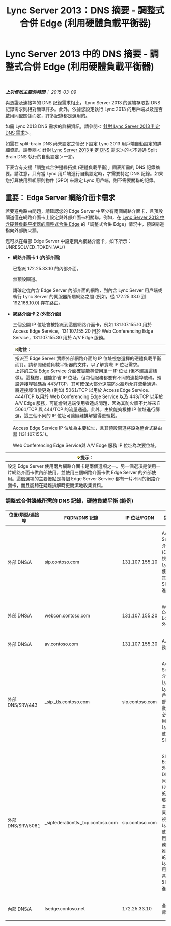 ﻿---
title: Lync Server 2013：DNS 摘要 - 調整式合併 Edge (利用硬體負載平衡器)
TOCTitle: DNS 摘要 - 調整式合併 Edge (利用硬體負載平衡器)
ms:assetid: 8453297c-da1d-4b9e-a37e-6721458c6feb
ms:mtpsurl: https://technet.microsoft.com/zh-tw/library/Gg398670(v=OCS.15)
ms:contentKeyID: 49291526
ms.date: 08/10/2015
mtps_version: v=OCS.15
ms.translationtype: HT
---

# Lync Server 2013 中的 DNS 摘要 - 調整式合併 Edge (利用硬體負載平衡器)

 

_**上次修改主題的時間：** 2015-03-09_

與憑證及連接埠的 DNS 記錄需求相比， Lync Server 2013 的遠端存取對 DNS 記錄需求則相對簡單許多。此外，依據您設定執行 Lync 2013 的用戶端以及是否啟用同盟關係而定，許多記錄都是選用的。

如需 Lync 2013 DNS 需求的詳細資訊，請參閱＜ [針對 Lync Server 2013 判定 DNS 需求](lync-server-2013-determine-dns-requirements.md)＞。

如需在 split-brain DNS 尚未設定之情況下設定 Lync 2013 用戶端自動設定的詳細資訊，請參閱＜ [針對 Lync Server 2013 判定 DNS 需求](lync-server-2013-determine-dns-requirements.md)＞的＜不透過 Split Brain DNS 執行的自動設定＞一節。

下表含有支援「調整式合併邊緣拓撲 (硬體負載平衡)」圖表所需的 DNS 記錄摘要。請注意，只有當 Lync 用戶端進行自動設定時，才需要特定 DNS 記錄。如果您打算使用群組原則物件 (GPO) 來設定 Lync 用戶端，則不需要關聯的記錄。

## 重要： Edge Server 網路介面卡需求

若要避免路由問題，請確認您的 Edge Server 中至少有兩個網路介面卡，且預設閘道僅在網路介面卡上設定與外部介面卡相關聯。例如，在 [Lync Server 2013 中含硬體負載平衡器的調整式合併 Edge](lync-server-2013-scaled-consolidated-edge-with-hardware-load-balancers.md) 的「調整式合併 Edge」情況中，預設閘道指向外部防火牆。

您可以在每部 Edge Server 中設定兩片網路介面卡，如下所示： UNRESOLVED\_TOKEN\_VAL()

  - **網路介面卡 1 (內部介面)**
    
    已指派 172.25.33.10 的內部介面。
    
    無預設閘道。
    
    請確定從內含 Edge Server 內部介面的網路，到內含 Lync Server 用戶端或執行 Lync Server 的伺服器所屬網路之間 (例如，從 172.25.33.0 到 192.168.10.0) 存在路由。

  - **網路介面卡 2 (外部介面)**
    
    三個公開 IP 位址會被指派到這個網路介面卡，例如 131.107.155.10 用於 Access Edge Service，131.107.155.20 用於 Web Conferencing Edge Service，131.107.155.30 用於 A/V Edge 服務。
    
    <table>
    <thead>
    <tr class="header">
    <th><img src="images/Gg398811.note(OCS.15).gif" title="note" alt="note" />附註：</th>
    </tr>
    </thead>
    <tbody>
    <tr class="odd">
    <td>指派至 Edge Server 實際外部網路介面的 IP 位址視您選擇的硬體負載平衡而訂。請參閱硬體負載平衡器的文件，以了解實際 IP 位址需求。<br />
    上述的三個 Edge Service 介面確實能夠使用單一 IP 位址 (但不建議這樣做)。這樣做，雖能節省 IP 位址，但每個服務都要有不同的連接埠號碼。預設連接埠號碼為 443/TCP，其可確保大部分遠端防火牆均允許流量通過。將連接埠值變更為 (例如) 5061/TCP 以用於 Access Edge Service、444/TCP 以用於 Web Conferencing Edge Service 以及 443/TCP 以用於 A/V Edge 服務，可能會對遠端使用者造成問題，因為其防火牆不允許來自 5061/TCP 與 444/TCP 的流量通過。此外，由於能夠根據 IP 位址進行篩選，這三個不同的 IP 位址可讓疑難排解變得更輕鬆。</td>
    </tr>
    </tbody>
    </table>
    
    Access Edge Service IP 位址為主要位址，且其預設閘道將設為整合式路由器 (131.107.155.1)。
    
    Web Conferencing Edge Service與 A/V Edge 服務 IP 位址為次要位址。

<table>
<thead>
<tr class="header">
<th><img src="images/JJ205025.tip(OCS.15).gif" title="tip" alt="tip" />提示：</th>
</tr>
</thead>
<tbody>
<tr class="odd">
<td>設定 Edge Server 使用兩片網路介面卡是兩個選項之一。另一個選項是使用一片網路介面卡供內部使用，並使用三個網路介面卡供 Edge Server 的外部使用。這個選項的主要優點是每個 Edge Server Service 都有一片不同的網路介面卡，而且能夠在疑難排解時更簡潔地收集資料。</td>
</tr>
</tbody>
</table>


### 調整式合併邊緣所需的 DNS 記錄，硬體負載平衡 (範例)

<table>
<colgroup>
<col style="width: 25%" />
<col style="width: 25%" />
<col style="width: 25%" />
<col style="width: 25%" />
</colgroup>
<thead>
<tr class="header">
<th>位置/類型/連接埠</th>
<th>FQDN/DNS 記錄</th>
<th>IP 位址/FQDN</th>
<th>對應至/註解</th>
</tr>
</thead>
<tbody>
<tr class="odd">
<td><p>外部 DNS/A</p></td>
<td><p>sip.contoso.com</p></td>
<td><p>131.107.155.10</p></td>
<td><p>Access Edge Service 外部介面 (Contoso)。視需要對於有 Lync 啟用的使用者包含在其中的所有 SIP 網域重複進行</p></td>
</tr>
<tr class="even">
<td><p>外部 DNS/A</p></td>
<td><p>webcon.contoso.com</p></td>
<td><p>131.107.155.20</p></td>
<td><p>Web Conferencing Edge Service 外部介面</p></td>
</tr>
<tr class="odd">
<td><p>外部 DNS/A</p></td>
<td><p>av.contoso.com</p></td>
<td><p>131.107.155.30</p></td>
<td><p>A/V Edge 服務 外部介面</p></td>
</tr>
<tr class="even">
<td><p>外部 DNS/SRV/443</p></td>
<td><p>_sip._tls.contoso.com</p></td>
<td><p>sip.contoso.com</p></td>
<td><p>Access Edge Service 外部介面。讓 Lync 2013 與 Lync 2010 用戶端能夠在外部順利完成自動設定所需。必要時，重複用於含有 Lync 啟用之使用者的所有 SIP 網域。</p></td>
</tr>
<tr class="odd">
<td><p>外部 DNS/SRV/5061</p></td>
<td><p>_sipfederationtls._tcp.contoso.com</p></td>
<td><p>sip.contoso.com</p></td>
<td><p>SIP Access Edge Service 外部介面。DNS 自動探索同盟合作夥伴 (亦稱為「允許的 SIP 網域」，先前版本稱為增強型同盟) 所需。視需要對於有 Lync 啟用的使用者以及使用 推播通知服務 或 Apple 推播通知服務的 Microsoft Lync Mobile 用戶端包含在其中的所有 SIP 網域重複進行</p></td>
</tr>
<tr class="even">
<td><p>內部 DNS/A</p></td>
<td><p>lsedge.contoso.net</p></td>
<td><p>172.25.33.10</p></td>
<td><p>合併 Edge 內部介面</p></td>
</tr>
</tbody>
</table>

